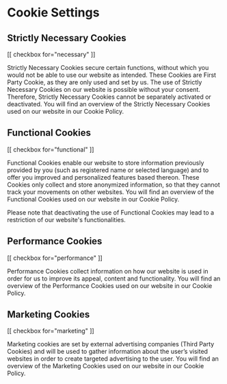 # Cookie Settings

## Strictly Necessary Cookies

[[ checkbox for="necessary" ]]

Strictly Necessary Cookies secure certain functions, without which you would not be able to use our website as intended. These Cookies are First Party Cookie, as they are only used and set by us. The use of Strictly Necessary Cookies on our website is possible without your consent. Therefore, Strictly Necessary Cookies cannot be separately activated or deactivated. You will find an overview of the Strictly Necessary Cookies used on our website in our Cookie Policy.

## Functional Cookies

[[ checkbox for="functional" ]]

Functional Cookies enable our website to store information previously provided by you (such as registered name or selected language) and to offer you improved and personalized features based thereon. These Cookies only collect and store anonymized information, so that they cannot track your movements on other websites. You will find an overview of the Functional Cookies used on our website in our Cookie Policy.

Please note that deactivating the use of Functional Cookies may lead to a restriction of our website's functionalities.

## Performance Cookies

[[ checkbox for="performance" ]]

Performance Cookies collect information on how our website is used in order for us to improve its appeal, content and functionality. You will find an overview of the Performance Cookies used on our website in our Cookie Policy.

##  Marketing Cookies

[[ checkbox for="marketing" ]]

Marketing cookies are set by external advertising companies (Third Party Cookies) and will be used to gather information about the user’s visited websites in order to create targeted advertising to the user. You will find an overview of the Marketing Cookies used on our website in our Cookie Policy.
